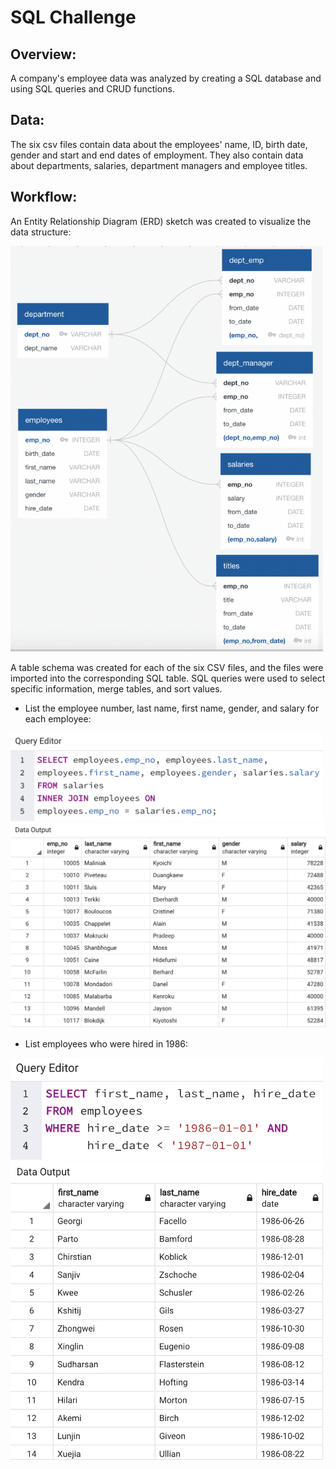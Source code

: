 # SQL Challenge

## Overview:
A company's employee data was analyzed by creating a SQL database and using SQL queries and CRUD functions. 

## Data:
The six csv files contain data about the employees' name, ID, birth date, gender and start and end dates of employment. They also contain data about departments, salaries, department managers and employee titles.


## Workflow:

An Entity Relationship Diagram (ERD) sketch was created to visualize the data structure:

<img src="EmployeeSQL/ERD.png" width="500">

A table schema was created for each of the six CSV files, and the files were imported into the corresponding SQL table. SQL queries were used to select specific information, merge tables, and sort values.

- List the employee number, last name, first name, gender, and salary for each employee:

<img src="images/query1.png" width="500">

<img src="images/output1.png" width="600">

- List employees who were hired in 1986:

<img src="images/query2.png" width="500">

<img src="images/output2.png" width="500">
